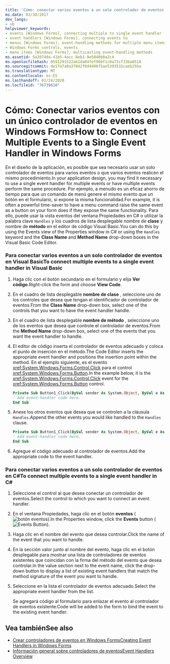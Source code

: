 ```yaml
---
title: 'Cómo: conectar varios eventos a un solo controlador de eventos'
ms.date: 03/30/2017
dev_langs:
- vb
helpviewer_keywords:
- events [Windows Forms], connecting multiple to single event handler
- event handlers [Windows Forms], connecting events to
- menus [Windows Forms], event-handling methods for multiple menu items
- Windows Forms controls, events
- menu items [Windows Forms], multicasting event-handling methods
ms.assetid: 5a20749a-41b5-4acc-8eb1-9e5040b0a2c4
ms.openlocfilehash: 0591291522ab1da04fef90bf1c0a73cf33ba0518
ms.sourcegitcommit: de17a7a0a37042f0d4406f5ae5393531caeb25ba
ms.translationtype: MT
ms.contentlocale: es-ES
ms.lasthandoff: 01/24/2020
ms.locfileid: "76739610"
---
```

# <a name="how-to-connect-multiple-events-to-a-single-event-handler-in-windows-forms"></a><span data-ttu-id="32393-102">Cómo: Conectar varios eventos con un único controlador de eventos en Windows Forms</span><span class="sxs-lookup"><span data-stu-id="32393-102">How to: Connect Multiple Events to a Single Event Handler in Windows Forms</span></span>
<span data-ttu-id="32393-103">En el diseño de la aplicación, es posible que sea necesario usar un solo controlador de eventos para varios eventos o que varios eventos realicen el mismo procedimiento.</span><span class="sxs-lookup"><span data-stu-id="32393-103">In your application design, you may find it necessary to use a single event handler for multiple events or have multiple events perform the same procedure.</span></span> <span data-ttu-id="32393-104">Por ejemplo, a menudo es un eficaz ahorro de tiempo para que un comando de menú genere el mismo evento que un botón en el formulario, si expone la misma funcionalidad.</span><span class="sxs-lookup"><span data-stu-id="32393-104">For example, it is often a powerful time-saver to have a menu command raise the same event as a button on your form does if they expose the same functionality.</span></span> <span data-ttu-id="32393-105">Para ello, puede usar la vista eventos del ventana Propiedades en C# o utilizar la palabra clave `Handles` y los cuadros de lista desplegable nombre de **clase** y nombre de **método** en el editor de código Visual Basic.</span><span class="sxs-lookup"><span data-stu-id="32393-105">You can do this by using the Events view of the Properties window in C# or using the `Handles` keyword and the **Class Name** and **Method Name** drop-down boxes in the Visual Basic Code Editor.</span></span>  
  
### <a name="to-connect-multiple-events-to-a-single-event-handler-in-visual-basic"></a><span data-ttu-id="32393-106">Para conectar varios eventos a un solo controlador de eventos en Visual Basic</span><span class="sxs-lookup"><span data-stu-id="32393-106">To connect multiple events to a single event handler in Visual Basic</span></span>  
  
1. <span data-ttu-id="32393-107">Haga clic con el botón secundario en el formulario y elija **Ver código**.</span><span class="sxs-lookup"><span data-stu-id="32393-107">Right-click the form and choose **View Code**.</span></span>  
  
2. <span data-ttu-id="32393-108">En el cuadro de lista desplegable **nombre de clase** , seleccione uno de los controles que desea que tengan el identificador de controlador de eventos.</span><span class="sxs-lookup"><span data-stu-id="32393-108">From the **Class Name** drop-down box, select one of the controls that you want to have the event handler handle.</span></span>  
  
3. <span data-ttu-id="32393-109">En el cuadro de lista desplegable **nombre de método** , seleccione uno de los eventos que desea que controle el controlador de eventos.</span><span class="sxs-lookup"><span data-stu-id="32393-109">From the **Method Name** drop-down box, select one of the events that you want the event handler to handle.</span></span>  
  
4. <span data-ttu-id="32393-110">El editor de código inserta el controlador de eventos adecuado y coloca el punto de inserción en el método.</span><span class="sxs-lookup"><span data-stu-id="32393-110">The Code Editor inserts the appropriate event handler and positions the insertion point within the method.</span></span> <span data-ttu-id="32393-111">En el ejemplo siguiente, es el evento <xref:System.Windows.Forms.Control.Click> para el control <xref:System.Windows.Forms.Button>.</span><span class="sxs-lookup"><span data-stu-id="32393-111">In the example below, it is the <xref:System.Windows.Forms.Control.Click> event for the <xref:System.Windows.Forms.Button> control.</span></span>  
  
    ```vb  
    Private Sub Button1_Click(ByVal sender As System.Object, ByVal e As System.EventArgs) Handles Button1.Click  
    ' Add event-handler code here.  
    End Sub  
    ```  
  
5. <span data-ttu-id="32393-112">Anexe los otros eventos que desea que se controlen a la cláusula `Handles`.</span><span class="sxs-lookup"><span data-stu-id="32393-112">Append the other events you would like handled to the `Handles` clause.</span></span>  
  
    ```vb  
    Private Sub Button1_Click(ByVal sender As System.Object, ByVal e As System.EventArgs) Handles Button1.Click, Button2.Click  
    ' Add event-handler code here.  
    End Sub  
    ```  
  
6. <span data-ttu-id="32393-113">Agregue el código adecuado al controlador de eventos.</span><span class="sxs-lookup"><span data-stu-id="32393-113">Add the appropriate code to the event handler.</span></span>  
  
### <a name="to-connect-multiple-events-to-a-single-event-handler-in-c"></a><span data-ttu-id="32393-114">Para conectar varios eventos a un solo controlador de eventos en C\#</span><span class="sxs-lookup"><span data-stu-id="32393-114">To connect multiple events to a single event handler in C\#</span></span>
  
1. <span data-ttu-id="32393-115">Seleccione el control al que desea conectar un controlador de eventos.</span><span class="sxs-lookup"><span data-stu-id="32393-115">Select the control to which you want to connect an event handler.</span></span>  
  
2. <span data-ttu-id="32393-116">En el ventana Propiedades, haga clic en el botón **eventos** (![botón eventos](./media/vxeventsbutton-propertieswindow.png "vxEventsButton_PropertiesWindow")).</span><span class="sxs-lookup"><span data-stu-id="32393-116">In the Properties window, click the **Events** button (![Events Button](./media/vxeventsbutton-propertieswindow.png "vxEventsButton_PropertiesWindow")).</span></span>  
  
3. <span data-ttu-id="32393-117">Haga clic en el nombre del evento que desea controlar.</span><span class="sxs-lookup"><span data-stu-id="32393-117">Click the name of the event that you want to handle.</span></span>  
  
4. <span data-ttu-id="32393-118">En la sección valor junto al nombre del evento, haga clic en el botón desplegable para mostrar una lista de controladores de eventos existentes que coincidan con la firma del método del evento que desea controlar.</span><span class="sxs-lookup"><span data-stu-id="32393-118">In the value section next to the event name, click the drop-down button to display a list of existing event handlers that match the method signature of the event you want to handle.</span></span>  
  
5. <span data-ttu-id="32393-119">Seleccione en la lista el controlador de eventos adecuado.</span><span class="sxs-lookup"><span data-stu-id="32393-119">Select the appropriate event handler from the list.</span></span>  
  
     <span data-ttu-id="32393-120">Se agregará código al formulario para enlazar el evento al controlador de eventos existente.</span><span class="sxs-lookup"><span data-stu-id="32393-120">Code will be added to the form to bind the event to the existing event handler.</span></span>  
  
## <a name="see-also"></a><span data-ttu-id="32393-121">Vea también</span><span class="sxs-lookup"><span data-stu-id="32393-121">See also</span></span>

- [<span data-ttu-id="32393-122">Crear controladores de eventos en Windows Forms</span><span class="sxs-lookup"><span data-stu-id="32393-122">Creating Event Handlers in Windows Forms</span></span>](creating-event-handlers-in-windows-forms.md)
- [<span data-ttu-id="32393-123">Información general sobre controladores de eventos</span><span class="sxs-lookup"><span data-stu-id="32393-123">Event Handlers Overview</span></span>](event-handlers-overview-windows-forms.md)
